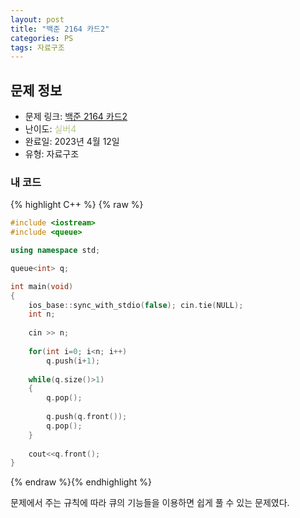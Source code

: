```yaml
---
layout: post
title: "백준 2164 카드2"
categories: PS
tags: 자료구조
---
```


## 문제 정보
- 문제 링크: [백준 2164 카드2](https://www.acmicpc.net/problem/2164)
- 난이도: <span style="color:#B5C78A">실버4</span>
- 완료일: 2023년 4월 12일
- 유형: 자료구조

### 내 코드

{% highlight C++ %} {% raw %}
```C++
#include <iostream>
#include <queue>

using namespace std;

queue<int> q;

int main(void)
{	
	ios_base::sync_with_stdio(false); cin.tie(NULL);	
	int n;
	
	cin >> n;
	
	for(int i=0; i<n; i++)
		q.push(i+1);
	
	while(q.size()>1)
	{
		q.pop();
		
		q.push(q.front());
		q.pop();
	}
	
	cout<<q.front();
}
```
{% endraw %}{% endhighlight %}

문제에서 주는 규칙에 따라 큐의 기능들을 이용하면 쉽게 풀 수 있는 문제였다.
